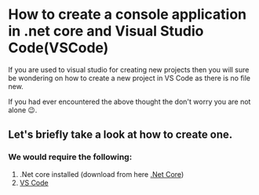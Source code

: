 # How to create a console application in .net core and Visual Studio Code(VSCode) 


If you are used to visual studio for creating new projects then you will sure be wondering on how to create a new project in VS Code as there is no file new.

If you had ever encountered the above thought the don't worry you are not alone :wink:.

## Let's briefly take a look at how to create one.

### We would require the following:             
1. .Net core installed (download from here [.Net Core](http://www.microsoft.com/net/download/core))
2. <a href ="http://www.google.com" target = "_blank"> VS Code</a> 


